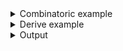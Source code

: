 <details><summary>Combinatoric example</summary>

```no_run
#[derive(Debug, Clone)]
pub struct Options {
    name: String,
    money: u32,
}

pub fn options() -> OptionParser<Options> {
    // User can customise a name
    let name = long("name").help("Use a custom user name").argument("NAME");
    // but not starting amount of money
    let money = pure(330);
    construct!(Options { name, money }).to_options()
}
```

</details>
<details><summary>Derive example</summary>

```no_run
#[derive(Debug, Clone, Bpaf)]
#[bpaf(options)]
pub struct Options {
    #[bpaf(argument("NAME"))]
    /// Use a custom user name
    name: String,
    #[bpaf(pure(330))]
    money: u32,
}
```

</details>
<details><summary>Output</summary>

`pure` does not show up in `--help` message


<div class='bpaf-doc'>
$ app --help<br>
<p><b>Usage</b>: <tt><b>app</b></tt> <tt><b>--name</b></tt>=<tt><i>NAME</i></tt></p><p><div>
<b>Available options:</b></div><dl><dt><tt><b>    --name</b></tt>=<tt><i>NAME</i></tt></dt>
<dd>Use a custom user name</dd>
<dt><tt><b>-h</b></tt>, <tt><b>--help</b></tt></dt>
<dd>Prints help information</dd>
</dl>
</p>
<style>
div.bpaf-doc {
    padding: 14px;
    background-color:var(--code-block-background-color);
    font-family: mono;
    margin-bottom: 0.75em;
}
div.bpaf-doc dt { margin-left: 1em; }
div.bpaf-doc dd { margin-left: 3em; }
div.bpaf-doc dl { margin-top: 0; padding-left: 1em; }
div.bpaf-doc  { padding-left: 1em; }
</style>
</div>


And there's no way to alter the value from the command line


<div class='bpaf-doc'>
$ app --name Bob<br>
Options { name: "Bob", money: 330 }
</div>


Any attempts to do so would result in an error :)


<div class='bpaf-doc'>
$ app --money 100000 --name Hackerman<br>
<b>--money</b> is not expected in this context
<style>
div.bpaf-doc {
    padding: 14px;
    background-color:var(--code-block-background-color);
    font-family: mono;
    margin-bottom: 0.75em;
}
div.bpaf-doc dt { margin-left: 1em; }
div.bpaf-doc dd { margin-left: 3em; }
div.bpaf-doc dl { margin-top: 0; padding-left: 1em; }
div.bpaf-doc  { padding-left: 1em; }
</style>
</div>

</details>